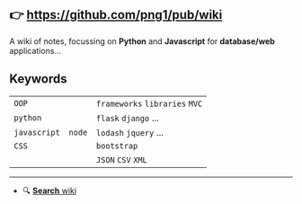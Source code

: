 ## :point_right: **https://github.com/png1/pub/wiki**

A wiki of notes, focussing on **Python** and **Javascript** for **database/web** applications...

## Keywords

| | | |
| --- | --- | --- |
| ``OOP`` | | ``frameworks`` ``libraries`` ``MVC`` |
| ``python`` |  | ``flask`` ``django`` ... |
| ``javascript`` | ``node`` | ``lodash`` ``jquery`` ... |
| ``CSS`` | | ``bootstrap`` |
| | | ``JSON`` ``CSV`` ``XML`` |

----

- :mag: [**Search** wiki](https://github.com/png1/pub/search?type=Wikis&q=puppet)
